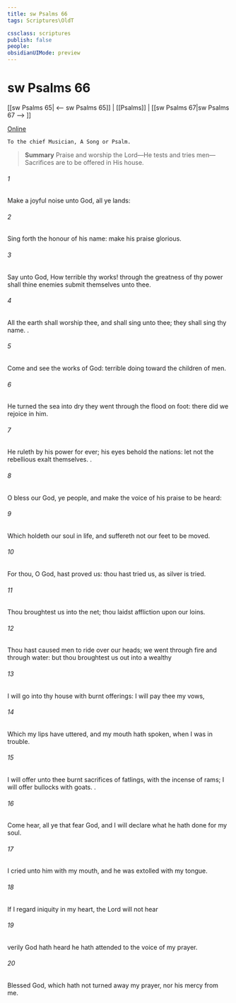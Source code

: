 ```yaml
---
title: sw Psalms 66
tags: Scriptures\OldT

cssclass: scriptures
publish: false
people:
obsidianUIMode: preview
---
```


# sw Psalms 66
[[sw Psalms 65| <-- sw Psalms 65]] | [[Psalms]] | [[sw Psalms 67|sw Psalms 67 --> ]]

[Online](https://churchofjesuschrist.org/study/scriptures/ot/ps/66?lang=eng)

```
To the chief Musician, A Song or Psalm.
```

> __Summary__
Praise and worship the Lord—He tests and tries men—Sacrifices are to be offered in His house.

###### 1 
Make a joyful noise unto God, all ye lands:

###### 2 
Sing forth the honour of his name: make his praise glorious.

###### 3 
Say unto God, How terrible  thy works! through the greatness of thy power shall thine enemies submit themselves unto thee.

###### 4 
All the earth shall worship thee, and shall sing unto thee; they shall sing  thy name. .

###### 5 
Come and see the works of God:  terrible  doing toward the children of men.

###### 6 
He turned the sea into dry  they went through the flood on foot: there did we rejoice in him.

###### 7 
He ruleth by his power for ever; his eyes behold the nations: let not the rebellious exalt themselves. .

###### 8 
O bless our God, ye people, and make the voice of his praise to be heard:

###### 9 
Which holdeth our soul in life, and suffereth not our feet to be moved.

###### 10 
For thou, O God, hast proved us: thou hast tried us, as silver is tried.

###### 11 
Thou broughtest us into the net; thou laidst affliction upon our loins.

###### 12 
Thou hast caused men to ride over our heads; we went through fire and through water: but thou broughtest us out into a wealthy 

###### 13 
I will go into thy house with burnt offerings: I will pay thee my vows,

###### 14 
Which my lips have uttered, and my mouth hath spoken, when I was in trouble.

###### 15 
I will offer unto thee burnt sacrifices of fatlings, with the incense of rams; I will offer bullocks with goats. .

###### 16 
Come  hear, all ye that fear God, and I will declare what he hath done for my soul.

###### 17 
I cried unto him with my mouth, and he was extolled with my tongue.

###### 18 
If I regard iniquity in my heart, the Lord will not hear 

###### 19 
 verily God hath heard  he hath attended to the voice of my prayer.

###### 20 
Blessed  God, which hath not turned away my prayer, nor his mercy from me.

